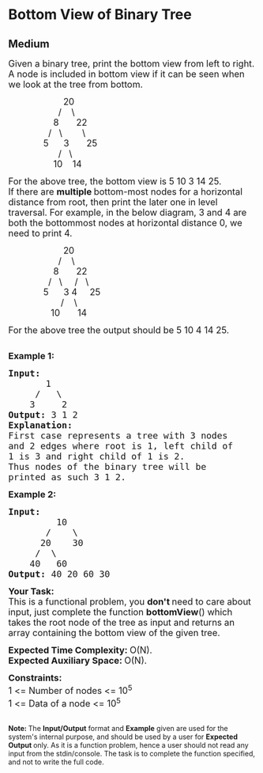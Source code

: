 # Bottom View of Binary Tree
## Medium 
<div class="problem-statement" style="user-select: auto;">
                <p style="user-select: auto;"></p><p style="user-select: auto;"><span style="font-size: 18px; user-select: auto;">Given a binary tree, print the bottom view from left to right.<br style="user-select: auto;">
A node is included in bottom view if it can be seen when we look at the tree from bottom.</span></p>

<p style="user-select: auto;"><span style="font-size: 18px; user-select: auto;">&nbsp;&nbsp;&nbsp;&nbsp;&nbsp;&nbsp;&nbsp;&nbsp;&nbsp;&nbsp;&nbsp;&nbsp;&nbsp;&nbsp;&nbsp;&nbsp;&nbsp;&nbsp;&nbsp;&nbsp;&nbsp; 20<br style="user-select: auto;">
&nbsp;&nbsp;&nbsp;&nbsp;&nbsp;&nbsp;&nbsp;&nbsp;&nbsp;&nbsp;&nbsp;&nbsp;&nbsp;&nbsp;&nbsp;&nbsp;&nbsp;&nbsp;&nbsp; /&nbsp;&nbsp;&nbsp; \<br style="user-select: auto;">
&nbsp;&nbsp;&nbsp;&nbsp;&nbsp;&nbsp;&nbsp;&nbsp;&nbsp;&nbsp;&nbsp;&nbsp;&nbsp;&nbsp;&nbsp;&nbsp;&nbsp; 8&nbsp;&nbsp;&nbsp;&nbsp;&nbsp;&nbsp; 22<br style="user-select: auto;">
&nbsp;&nbsp;&nbsp;&nbsp;&nbsp;&nbsp;&nbsp;&nbsp;&nbsp;&nbsp;&nbsp;&nbsp;&nbsp;&nbsp;&nbsp; /&nbsp;&nbsp; \&nbsp;&nbsp;&nbsp;&nbsp;&nbsp;&nbsp;&nbsp; \<br style="user-select: auto;">
&nbsp;&nbsp;&nbsp;&nbsp;&nbsp;&nbsp;&nbsp;&nbsp;&nbsp;&nbsp;&nbsp;&nbsp;&nbsp; 5&nbsp;&nbsp;&nbsp;&nbsp;&nbsp; 3&nbsp;&nbsp;&nbsp;&nbsp; &nbsp; 25<br style="user-select: auto;">
&nbsp;&nbsp;&nbsp;&nbsp;&nbsp;&nbsp;&nbsp;&nbsp;&nbsp;&nbsp;&nbsp;&nbsp;&nbsp;&nbsp;&nbsp;&nbsp;&nbsp;&nbsp;&nbsp; /&nbsp;&nbsp; \&nbsp;&nbsp;&nbsp;&nbsp; &nbsp;<br style="user-select: auto;">
&nbsp;&nbsp;&nbsp;&nbsp;&nbsp;&nbsp;&nbsp;&nbsp;&nbsp;&nbsp;&nbsp;&nbsp;&nbsp;&nbsp;&nbsp;&nbsp;&nbsp; 10&nbsp;&nbsp;&nbsp; 14</span></p>

<p style="user-select: auto;"><span style="font-size: 18px; user-select: auto;">For the above tree, the bottom view is 5 10 3 14 25.</span><br style="user-select: auto;">
<span style="font-size: 18px; user-select: auto;">If there are <strong style="user-select: auto;">multiple </strong>bottom-most nodes for a horizontal distance from root, then print the later one in level traversal. For example, in the below diagram, 3 and 4 are both the bottommost nodes at horizontal distance 0, we need to print 4.</span></p>

<p style="user-select: auto;"><span style="font-size: 18px; user-select: auto;">&nbsp;&nbsp;&nbsp;&nbsp;&nbsp;&nbsp;&nbsp;&nbsp;&nbsp;&nbsp;&nbsp;&nbsp;&nbsp;&nbsp;&nbsp;&nbsp;&nbsp;&nbsp;&nbsp;&nbsp;&nbsp; 20<br style="user-select: auto;">
&nbsp;&nbsp;&nbsp;&nbsp;&nbsp;&nbsp;&nbsp;&nbsp;&nbsp;&nbsp;&nbsp;&nbsp;&nbsp;&nbsp;&nbsp;&nbsp;&nbsp;&nbsp;&nbsp; /&nbsp;&nbsp;&nbsp; \<br style="user-select: auto;">
&nbsp;&nbsp;&nbsp;&nbsp;&nbsp;&nbsp;&nbsp;&nbsp;&nbsp;&nbsp;&nbsp;&nbsp;&nbsp;&nbsp;&nbsp;&nbsp;&nbsp; 8&nbsp;&nbsp;&nbsp;&nbsp;&nbsp;&nbsp; 22<br style="user-select: auto;">
&nbsp;&nbsp;&nbsp;&nbsp;&nbsp;&nbsp;&nbsp;&nbsp;&nbsp;&nbsp;&nbsp;&nbsp;&nbsp;&nbsp;&nbsp; /&nbsp;&nbsp; \&nbsp;&nbsp; &nbsp; /&nbsp;&nbsp; \<br style="user-select: auto;">
&nbsp;&nbsp;&nbsp;&nbsp;&nbsp;&nbsp;&nbsp;&nbsp;&nbsp;&nbsp;&nbsp;&nbsp;&nbsp; 5&nbsp;&nbsp;&nbsp;&nbsp;&nbsp; 3 4&nbsp;&nbsp;&nbsp;&nbsp; 25<br style="user-select: auto;">
&nbsp;&nbsp;&nbsp;&nbsp;&nbsp;&nbsp;&nbsp;&nbsp;&nbsp;&nbsp;&nbsp;&nbsp;&nbsp;&nbsp; &nbsp; &nbsp;&nbsp;&nbsp; /&nbsp; &nbsp; \&nbsp;&nbsp;&nbsp;&nbsp; &nbsp;<br style="user-select: auto;">
&nbsp;&nbsp;&nbsp;&nbsp;&nbsp;&nbsp;&nbsp;&nbsp;&nbsp;&nbsp;&nbsp;&nbsp;&nbsp;&nbsp;&nbsp;&nbsp; 10 &nbsp;&nbsp; &nbsp;&nbsp; 14</span></p>

<p style="user-select: auto;"><span style="font-size: 18px; user-select: auto;">For the above tree the output should be 5 10 4 14 25.</span><br style="user-select: auto;">
&nbsp;</p>

<p style="user-select: auto;"><span style="font-size: 18px; user-select: auto;"><strong style="user-select: auto;">Example 1:</strong></span></p>

<pre style="user-select: auto;"><span style="font-size: 18px; user-select: auto;"><strong style="user-select: auto;">Input:
</strong>       1
&nbsp;    /   \
&nbsp;   3     2
<strong style="user-select: auto;">Output: </strong>3 1 2<strong style="user-select: auto;">
Explanation:</strong>
First case represents a tree with 3 nodes
and 2 edges where root is 1, left child of
1 is 3 and right child of 1 is 2.
<img alt="" src="https://contribute.geeksforgeeks.org/wp-content/uploads/BT-1.jpg" class="img-responsive" style="user-select: auto;">
Thus nodes of the binary tree will be
printed as such 3 1 2.</span></pre>

<p style="user-select: auto;"><span style="font-size: 18px; user-select: auto;"><strong style="user-select: auto;">Example 2:</strong></span></p>

<pre style="user-select: auto;"><span style="font-size: 18px; user-select: auto;"><strong style="user-select: auto;">Input:
</strong>         10
&nbsp;      /    \
&nbsp;     20    30
&nbsp;    /  \
&nbsp;   40   60
<strong style="user-select: auto;">Output: </strong>40 20 60 30
</span></pre>

<p style="user-select: auto;"><span style="font-size: 18px; user-select: auto;"><strong style="user-select: auto;">Your Task:</strong><br style="user-select: auto;">
This is a functional problem, you <strong style="user-select: auto;">don't </strong>need to care about input, just complete the function <strong style="user-select: auto;">bottomView</strong>() which takes the root node of the tree as input and returns an array&nbsp;containing the bottom view of the given tree.</span></p>

<p style="user-select: auto;"><span style="font-size: 18px; user-select: auto;"><strong style="user-select: auto;">Expected Time Complexity:&nbsp;</strong>O(N).<br style="user-select: auto;">
<strong style="user-select: auto;">Expected Auxiliary Space:&nbsp;</strong>O(N).</span></p>

<p style="user-select: auto;"><span style="font-size: 18px; user-select: auto;"><strong style="user-select: auto;">Constraints:</strong><br style="user-select: auto;">
1 &lt;= Number of nodes &lt;= 10<sup style="user-select: auto;">5</sup><br style="user-select: auto;">
1 &lt;= Data of a node &lt;= 10<sup style="user-select: auto;">5</sup></span></p>

<p style="user-select: auto;"><br style="user-select: auto;">
<span style="font-size: 14px; user-select: auto;"><strong style="user-select: auto;">Note:&nbsp;</strong>The <strong style="user-select: auto;">Input/Output</strong> format and <strong style="user-select: auto;">Example</strong> given are used for the system's internal purpose, and should be used by a user for <strong style="user-select: auto;">Expected Output </strong>only. As it is a function problem, hence a user should not read any input from the stdin/console. The task is to complete the function specified, and not to write the full code.</span></p>
 <p style="user-select: auto;"></p>
            </div>